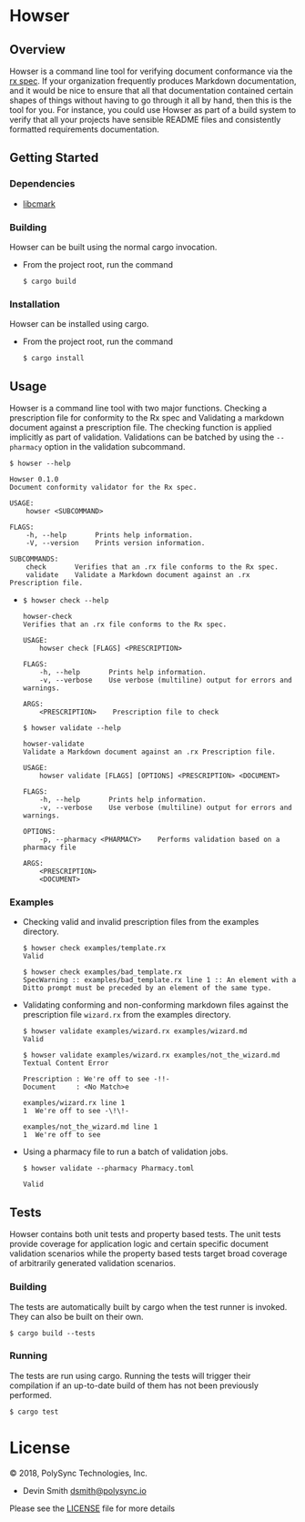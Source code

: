 <!--
© 2018, PolySync Technologies, Inc., Devin Smith <dsmith@polysync.io>

This file is part of Howser

Howser is free software: you can redistribute it and/or modify
it under the terms of the GNU General Public License as published by
the Free Software Foundation, either version 3 of the License, or
(at your option) any later version.

Howser is distributed in the hope that it will be useful,
but WITHOUT ANY WARRANTY; without even the implied warranty of
MERCHANTABILITY or FITNESS FOR A PARTICULAR PURPOSE.  See the
GNU General Public License for more details.

You should have received a copy of the GNU General Public License
along with Howser.  If not, see <http://www.gnu.org/licenses/>.
-->

# Howser

## Overview

Howser is a command line tool for verifying document conformance via the [rx spec](https://github.com/PolySync/rx).
If your organization frequently produces Markdown documentation, and it would be nice to ensure that all that
documentation contained certain shapes of things without having to go through it all by hand, then this is the tool for
you. For instance, you could use Howser as part of a build system to verify that all your projects have
sensible README files and consistently formatted requirements documentation.

## Getting Started

### Dependencies

* [libcmark](https://github.com/commonmark/cmark#installing)

### Building

Howser can be built using the normal cargo invocation.

* From the project root, run the command
    ```
    $ cargo build
    ```

### Installation

Howser can be installed using cargo.

* From the project root, run the command
    ```
    $ cargo install
    ```

## Usage

Howser is a command line tool with two major functions. Checking a prescription
file for conformity to the Rx spec and Validating a markdown document against
a prescription file. The checking function is applied implicitly as part of
validation. Validations can be batched by using the `--pharmacy` option in the
validation subcommand.

```
$ howser --help

Howser 0.1.0
Document conformity validator for the Rx spec.

USAGE:
    howser <SUBCOMMAND>

FLAGS:
    -h, --help       Prints help information.
    -V, --version    Prints version information.

SUBCOMMANDS:
    check       Verifies that an .rx file conforms to the Rx spec.
    validate    Validate a Markdown document against an .rx Prescription file.
```

*
    ```
    $ howser check --help
    
    howser-check 
    Verifies that an .rx file conforms to the Rx spec.
    
    USAGE:
        howser check [FLAGS] <PRESCRIPTION>
    
    FLAGS:
        -h, --help       Prints help information.
        -v, --verbose    Use verbose (multiline) output for errors and warnings.
    
    ARGS:
        <PRESCRIPTION>    Prescription file to check
    ```
    
    ```
    $ howser validate --help
    
    howser-validate 
    Validate a Markdown document against an .rx Prescription file.
    
    USAGE:
        howser validate [FLAGS] [OPTIONS] <PRESCRIPTION> <DOCUMENT>
    
    FLAGS:
        -h, --help       Prints help information.
        -v, --verbose    Use verbose (multiline) output for errors and warnings.
    
    OPTIONS:
        -p, --pharmacy <PHARMACY>    Performs validation based on a pharmacy file
    
    ARGS:
        <PRESCRIPTION>    
        <DOCUMENT> 
    ```

### Examples

* Checking valid and invalid prescription files from the examples directory.
    ```
    $ howser check examples/template.rx
    Valid
    ```

    ```
    $ howser check examples/bad_template.rx
    SpecWarning :: examples/bad_template.rx line 1 :: An element with a Ditto prompt must be preceded by an element of the same type.
    ```

* Validating conforming and non-conforming markdown files against the
prescription file `wizard.rx` from the examples directory.

    ```
    $ howser validate examples/wizard.rx examples/wizard.md
    Valid
    ```

    ```
    $ howser validate examples/wizard.rx examples/not_the_wizard.md
    Textual Content Error
    
    Prescription : We're off to see -!!-
    Document     : <No Match>e
    
    examples/wizard.rx line 1
    1  We're off to see -\!\!-
    
    examples/not_the_wizard.md line 1
    1  We're off to see
    ```
    
* Using a pharmacy file to run a batch of validation jobs.

    ```
    $ howser validate --pharmacy Pharmacy.toml
    
    Valid
    ```

## Tests

Howser contains both unit tests and property based tests. The unit tests provide coverage for application logic and
certain specific document validation scenarios while the property based tests target broad coverage of
arbitrarily generated validation scenarios.

### Building

The tests are automatically built by cargo when the test runner is invoked. They can also be built on their own.

```
$ cargo build --tests
```

### Running

The tests are run using cargo. Running the tests will trigger their compilation
if an up-to-date build of them has not been previously performed.

```
$ cargo test
```

# License

© 2018, PolySync Technologies, Inc.

* Devin Smith <dsmith@polysync.io>

Please see the [LICENSE](./LICENSE) file for more details
